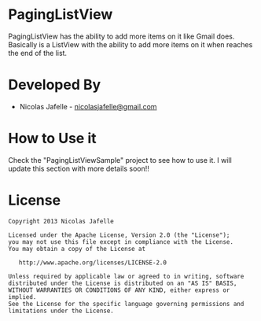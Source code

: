 PagingListView
==============

PagingListView has the ability to add more items on it like Gmail does. Basically is a ListView with the ability to add more items on it when reaches the end of the list.

Developed By
================

* Nicolas Jafelle - <nicolasjafelle@gmail.com>


How to Use it
================

Check the "PagingListViewSample" project to see how to use it. I will update this section with more details soon!!


License
================

    Copyright 2013 Nicolas Jafelle

    Licensed under the Apache License, Version 2.0 (the "License");
    you may not use this file except in compliance with the License.
    You may obtain a copy of the License at

       http://www.apache.org/licenses/LICENSE-2.0

    Unless required by applicable law or agreed to in writing, software
    distributed under the License is distributed on an "AS IS" BASIS,
    WITHOUT WARRANTIES OR CONDITIONS OF ANY KIND, either express or implied.
    See the License for the specific language governing permissions and
    limitations under the License.
